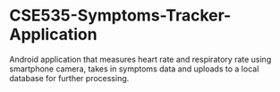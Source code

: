 # CSE535-Symptoms-Tracker-Application
Android application that measures heart rate and respiratory rate using smartphone camera, takes in symptoms data and uploads to a local database for further processing.

